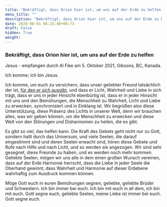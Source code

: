 ```yaml
---
title: "Bekräftigt, dass Orion hier ist, um uns auf der Erde zu helfen "
menu_title: ""
description: "Bekräftigt, dass Orion hier ist, um uns auf der Erde zu helfen "
date: 2020-08-01 06:25:48+00:73
draft: False
hidden: True
weight:
---
```

### Bekräftigt, dass Orion hier ist, um uns auf der Erde zu helfen

Jesus - empfangen durch Al Fike am 5. Oktober 2021, Gibsons, BC, Kanada.

Ich komme; ich bin Jesus.

Ich komme, um euch zu versichern, dass unser geliebter Freund tatsächlich der ist, [für den er sich ausgibt](/aktuelle-botschaften/aktuelle-botschaften-in-reihenfolge-des-datums/aktuelle-botschaften-2021/orion-beschreibt-sich-und-seinen-planeten-af-orion-5-oktober-2021/), und dass er Licht, Wahrheit und Liebe in sich trägt, dass er uns in jeder Hinsicht ebenbürtig ist, dass er in jeder Hinsicht mit uns und den Bemühungen, die Menschheit zu Wahrheit, Licht und Liebe zu erwecken, synchronisiert und in Einklang ist. Wir begrüßen also diese Unterstützung, diese Präsenz des Lichts in unserer Welt, denn wir brauchen alles, was wir geben können, um die Menschheit zu erwecken und diese Welt von den Störungen und Disharmonien zu heilen, die es gibt. 

Es gibt so viel, das helfen kann. Die Kraft des Gebets geht nicht nur zu Gott, sondern hallt durch das Universum, und viele Seelen, die darauf eingestimmt sind und deren Seelen erwacht sind, hören diese Gebete und Rufe nach Hilfe und nach Licht, und so werden sie angezogen. Wir sind sehr gesegnet, diese Freunde zu haben, und es werden noch mehr kommen. Geliebte Seelen, mögen wir uns alle in dem einen großen Wunsch vereinen, dass auf der Erde Harmonie herrscht, dass die Liebe in jeder Seele die Oberhand gewinnt, dass Wahrheit und Harmonie auf dieser Erdebene wahrhaftig zum Ausdruck kommen können.

Möge Gott euch in euren Bemühungen segnen, geliebte, geliebte Brüder und Schwestern. Ich bin immer bei euch. Ich bin mit euch in all dem, ich bin mit euch. Gott segne euch, geliebte Seelen, meine Liebe ist immer bei euch. Gott segne euch.
